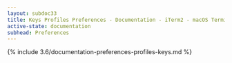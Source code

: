 ```yaml
---
layout: subdoc33
title: Keys Profiles Preferences - Documentation - iTerm2 - macOS Terminal Replacement
active-state: documentation
subhead: Preferences
---
```

{% include 3.6/documentation-preferences-profiles-keys.md %}
